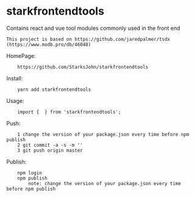 # starkfrontendtools
Contains react and vue tool modules commonly used in the front end

    This project is based on https://github.com/jaredpalmer/tsdx (https://www.modb.pro/db/46048)

HomePage:

        https://github.com/StarksJohn/starkfrontendtools

Install:

        yarn add starkfrontendtools

Usage:

        import {  } from 'starkfrontendtools';

Push:

        1 change the version of your package.json every time before npm publish
        2 git commit -a -s -m ''
        3 git push origin master

Publish:

        npm login
        npm publish 
            note: change the version of your package.json every time before npm publish
        
